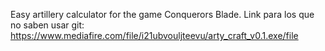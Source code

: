 Easy artillery calculator for the game Conquerors Blade.
Link para los que no saben usar git: https://www.mediafire.com/file/i21ubvouljteevu/arty_craft_v0.1.exe/file
